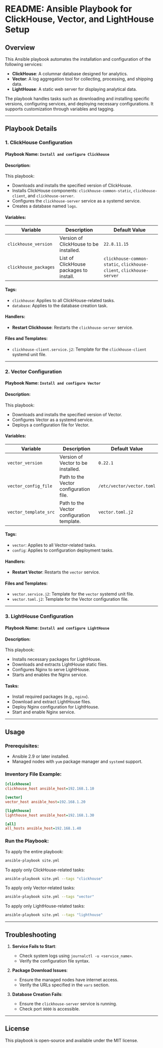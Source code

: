 # README: Ansible Playbook for ClickHouse, Vector, and LightHouse Setup

## Overview
This Ansible playbook automates the installation and configuration of the following services:
- **ClickHouse**: A columnar database designed for analytics.
- **Vector**: A log aggregation tool for collecting, processing, and shipping data.
- **LightHouse**: A static web server for displaying analytical data.

The playbook handles tasks such as downloading and installing specific versions, configuring services, and deploying necessary configurations. It supports customization through variables and tagging.

---

## Playbook Details

### 1. ClickHouse Configuration
#### Playbook Name: `Install and configure Clickhouse`

#### Description:
This playbook:
- Downloads and installs the specified version of ClickHouse.
- Installs ClickHouse components: `clickhouse-common-static`, `clickhouse-client`, and `clickhouse-server`.
- Configures the `clickhouse-server` service as a systemd service.
- Creates a database named `logs`.

#### Variables:
| Variable             | Description                             | Default Value      |
|----------------------|-----------------------------------------|--------------------|
| `clickhouse_version` | Version of ClickHouse to be installed. | `22.8.11.15`       |
| `clickhouse_packages`| List of ClickHouse packages to install.| `clickhouse-common-static`, `clickhouse-client`, `clickhouse-server` |

#### Tags:
- `clickhouse`: Applies to all ClickHouse-related tasks.
- `database`: Applies to the database creation task.

#### Handlers:
- **Restart Clickhouse**: Restarts the `clickhouse-server` service.

#### Files and Templates:
- `clickhouse-client.service.j2`: Template for the `clickhouse-client` systemd unit file.

---

### 2. Vector Configuration
#### Playbook Name: `Install and configure Vector`

#### Description:
This playbook:
- Downloads and installs the specified version of Vector.
- Configures Vector as a systemd service.
- Deploys a configuration file for Vector.

#### Variables:
| Variable            | Description                              | Default Value |
|---------------------|------------------------------------------|---------------|
| `vector_version`    | Version of Vector to be installed.       | `0.22.1`      |
| `vector_config_file`| Path to the Vector configuration file.   | `/etc/vector/vector.toml` |
| `vector_template_src` | Path to the Vector configuration template.| `vector.toml.j2`|

#### Tags:
- `vector`: Applies to all Vector-related tasks.
- `config`: Applies to configuration deployment tasks.

#### Handlers:
- **Restart Vector**: Restarts the `vector` service.

#### Files and Templates:
- `vector.service.j2`: Template for the `vector` systemd unit file.
- `vector.toml.j2`: Template for the Vector configuration file.

---

### 3. LightHouse Configuration
#### Playbook Name: `Install and configure LightHouse`

#### Description:
This playbook:
- Installs necessary packages for LightHouse.
- Downloads and extracts LightHouse static files.
- Configures Nginx to serve LightHouse.
- Starts and enables the Nginx service.

#### Tasks:
- Install required packages (e.g., `nginx`).
- Download and extract LightHouse files.
- Deploy Nginx configuration for LightHouse.
- Start and enable Nginx service.

---

## Usage

### Prerequisites:
- Ansible 2.9 or later installed.
- Managed nodes with `yum` package manager and `systemd` support.

### Inventory File Example:
```ini
[clickhouse]
clickhouse_host ansible_host=192.168.1.10

[vector]
vector_host ansible_host=192.168.1.20

[lighthouse]
lighthouse_host ansible_host=192.168.1.30

[all]
all_hosts ansible_host=192.168.1.40
```

### Run the Playbook:
To apply the entire playbook:
```bash
ansible-playbook site.yml
```

To apply only ClickHouse-related tasks:
```bash
ansible-playbook site.yml --tags "clickhouse"
```

To apply only Vector-related tasks:
```bash
ansible-playbook site.yml --tags "vector"
```

To apply only LightHouse-related tasks:
```bash
ansible-playbook site.yml --tags "lighthouse"
```

---

## Troubleshooting

1. **Service Fails to Start**:
   - Check system logs using `journalctl -u <service_name>`.
   - Verify the configuration file syntax.

2. **Package Download Issues**:
   - Ensure the managed nodes have internet access.
   - Verify the URLs specified in the `vars` section.

3. **Database Creation Fails**:
   - Ensure the `clickhouse-server` service is running.
   - Check port `9000` is accessible.

---

## License
This playbook is open-source and available under the MIT license.